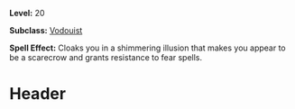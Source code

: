 <!-- TITLE: Spell: Illusion Scarecrow -->
<!-- SUBTITLE:  -->

**Level:** 20

**Subclass:** [Vodouist](vodouist)

**Spell Effect:** Cloaks you in a shimmering illusion that makes you appear to be a scarecrow and grants resistance to fear spells.

# Header